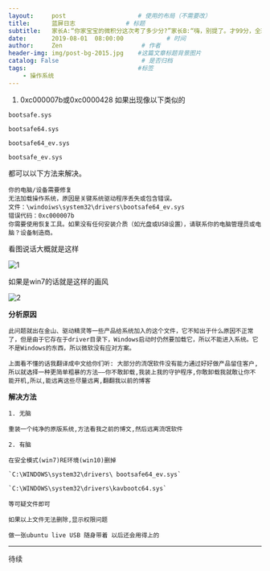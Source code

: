 ```yaml
---
layout:     post                    # 使用的布局（不需要改）
title:      蓝屏日志              # 标题
subtitle:   家长A:“你家宝宝的微积分这次考了多少分?”家长B:“嗨，别提了。才99分，全班倒数第三。 ”家长A:“你要孩子之前没定制数学加强款呐?  ”家长B:“我们家孩子爸爸嫌贵呀，只买了6个基因包，全癌症免疫和长跑、双眼皮显性遗传都有了，结果数学加强这块，就没买最新款。家长A:“那你们准备什么时候要老二啊?”家长B:“明年吧，听说明年要出新款，先天免疫疾病比现款多21种，平均寿命高40年，还有限量版的金城武颜值加强款。”家长A:“还是晚点儿要孩子好，我家这个才3岁，配置已经明显过时了。  ”家长B:“可不是，这周末我就找售后去闹一下，最起码也得让他们给打个折怎么着也得给我们家老大数学基因这块给补齐喽” #副标题
date:       2019-08-01  08:00:00            # 时间
author:     Zen                      # 作者
header-img: img/post-bg-2015.jpg    #这篇文章标题背景图片
catalog: False                       # 是否归档
tags:                               #标签
    - 操作系统
---
```


1. 0xc000007b或0xc0000428
  如果出现像以下类似的

  `bootsafe.sys`

  `bootsafe64.sys`

  `bootsafe64_ev.sys`

  `bootsafe_ev.sys`

  都可以以下方法来解决。
  ```
  你的电脑/设备需要修复
  无法加载操作系统，原因是关键系统驱动程序丢失或包含错误。
  文件：\windoiws\system32\drivers\bootsafe64_ev.sys
  错误代码：0xc000007b
  你需要使用恢复工具。如果没有任何安装介质（如光盘或USB设置），请联系你的电脑管理员或电脑？设备制造商。
  ```
  看图说话大概就是这样

  ![1](https://raw.githubusercontent.com/zhangyiming748/zhangyiming748.github.io/master/img/bluescreen/1.png)

  如果是win7的话就是这样的画风

  ![2](https://raw.githubusercontent.com/zhangyiming748/zhangyiming748.github.io/master/img/bluescreen/2.png)

  **分析原因**

    此问题就出在金山、驱动精灵等一些产品给系统加入的这个文件，它不知出于什么原因不正常了，但是由于它存在于driver目录下，Windows启动时仍然要加载它，所以不能进入系统。它不是Windows的东西，所以微软没有应对方案。

    上面看不懂的话我翻译成中文给你们听: 大部分的流氓软件没有能力通过好好做产品留住客户,所以就选择一种更简单粗暴的方法——你不敢卸载,我装上我的守护程序,你敢卸载我就敢让你不能开机,所以,能远离这些尽量远离,翻翻我以前的博客

  **解决方法**

    1. 无脑

    重装一个纯净的原版系统,方法看我之前的博文,然后远离流氓软件

    2. 有脑

    在安全模式(win7)RE环境(win10)删掉

    `C:\WINDOWS\system32\drivers\ bootsafe64_ev.sys`

    `C:\WINDOWS\system32\drivers\kavbootc64.sys`

    等可疑文件即可

    如果以上文件无法删除,显示权限问题

    做一张ubuntu live USB 随身带着 以后还会用得上的

 ----

 待续
